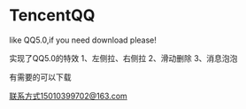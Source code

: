 # TencentQQ
like QQ5.0,if you need download please!

实现了QQ5.0的特效
  1、左侧拉、右侧拉
  2、滑动删除
  3、消息泡泡
  
  有需要的可以下载
  
  联系方式15010399702@163.com
